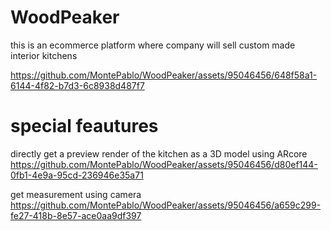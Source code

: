 # WoodPeaker
this is an ecommerce platform where company will sell custom made interior kitchens


https://github.com/MontePablo/WoodPeaker/assets/95046456/648f58a1-6144-4f82-b7d3-6c8938d487f7

# special feautures


directly get a preview render of the kitchen as a 3D model using ARcore 
https://github.com/MontePablo/WoodPeaker/assets/95046456/d80ef144-0fb1-4e9a-95cd-236946e35a71


get measurement using camera
https://github.com/MontePablo/WoodPeaker/assets/95046456/a659c299-fe27-418b-8e57-ace0aa9df397

